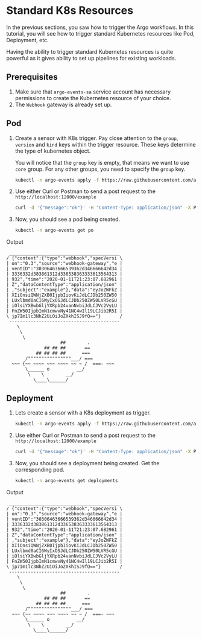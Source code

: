 # Standard K8s Resources
In the previous sections, you saw how to trigger the Argo workflows. In this tutorial, you 
will see how to trigger standard Kubernetes resources like Pod, Deployment, etc.

Having the ability to trigger standard Kubernetes resources is quite powerful as it gives ability to
set up pipelines for existing workloads.

## Prerequisites
1. Make sure that `argo-events-sa` service account has necessary permissions to 
create the Kubernetes resource of your choice.
2. The `Webhook` gateway is already set up.

## Pod

1. Create a sensor with K8s trigger. Pay close attention to the `group`, `version` and `kind`
   keys within the trigger resource. These keys determine the type of kubernetes object.
   
   You will notice that the `group` key is empty, that means we want to use `core` group.
   For any other groups, you need to specify the `group` key.
   
   ```bash
   kubectl -n argo-events apply -f https://raw.githubusercontent.com/argoproj/argo-events/master/examples/tutorials/03-standard-k8s-resources/sensor-pod.yaml
   ```

2. Use either Curl or Postman to send a post request to the `http://localhost:12000/example`
   
   ```bash
   curl -d '{"message":"ok"}' -H "Content-Type: application/json" -X POST http://localhost:12000/example
   ```
   
3. Now, you should see a pod being created.
   
   ```bash
   kubectl -n argo-events get po
   ```
  
  Output
  
  ```
   _________________________________________ 
  / {"context":{"type":"webhook","specVersi \
  | on":"0.3","source":"webhook-gateway","e |
  | ventID":"30306463666539362d346666642d34 |
  | 3336332d383861312d336538363333613564313 |
  | 932","time":"2020-01-11T21:23:07.682961 |
  | Z","dataContentType":"application/json" |
  | ,"subject":"example"},"data":"eyJoZWFkZ |
  | XIiOnsiQWNjZXB0IjpbIiovKiJdLCJDb250ZW50 |
  | LUxlbmd0aCI6WyIxOSJdLCJDb250ZW50LVR5cGU |
  | iOlsiYXBwbGljYXRpb24vanNvbiJdLCJVc2VyLU |
  | FnZW50IjpbImN1cmwvNy41NC4wIl19LCJib2R5I |
  \ jp7Im1lc3NhZ2UiOiJoZXkhISJ9fQ=="}       /
   ----------------------------------------- 
      \
       \
        \     
                      ##        .            
                ## ## ##       ==            
             ## ## ## ##      ===            
         /""""""""""""""""___/ ===        
    ~~~ {~~ ~~~~ ~~~ ~~~~ ~~ ~ /  ===- ~~~   
         \______ o          __/            
          \    \        __/             
            \____\______/   
  ```

## Deployment
1. Lets create a sensor with a K8s deployment as trigger.
   
   ```bash
   kubectl -n argo-events apply -f https://raw.githubusercontent.com/argoproj/argo-events/master/examples/tutorials/03-standard-k8s-resources/sensor-deployment.yaml
   ```


2. Use either Curl or Postman to send a post request to the `http://localhost:12000/example`
   
   ```bash
   curl -d '{"message":"ok"}' -H "Content-Type: application/json" -X POST http://localhost:12000/example
   ```
   
3. Now, you should see a deployment being created. Get the corresponding pod.
   
   ```bash
   kubectl -n argo-events get deployments
   ```

  Output
  
  ```
   _________________________________________ 
  / {"context":{"type":"webhook","specVersi \
  | on":"0.3","source":"webhook-gateway","e |
  | ventID":"30306463666539362d346666642d34 |
  | 3336332d383861312d336538363333613564313 |
  | 932","time":"2020-01-11T21:23:07.682961 |
  | Z","dataContentType":"application/json" |
  | ,"subject":"example"},"data":"eyJoZWFkZ |
  | XIiOnsiQWNjZXB0IjpbIiovKiJdLCJDb250ZW50 |
  | LUxlbmd0aCI6WyIxOSJdLCJDb250ZW50LVR5cGU |
  | iOlsiYXBwbGljYXRpb24vanNvbiJdLCJVc2VyLU |
  | FnZW50IjpbImN1cmwvNy41NC4wIl19LCJib2R5I |
  \ jp7Im1lc3NhZ2UiOiJoZXkhISJ9fQ=="}       /
   ----------------------------------------- 
      \
       \
        \     
                      ##        .            
                ## ## ##       ==            
             ## ## ## ##      ===            
         /""""""""""""""""___/ ===        
    ~~~ {~~ ~~~~ ~~~ ~~~~ ~~ ~ /  ===- ~~~   
         \______ o          __/            
          \    \        __/             
            \____\______/   
  ```

